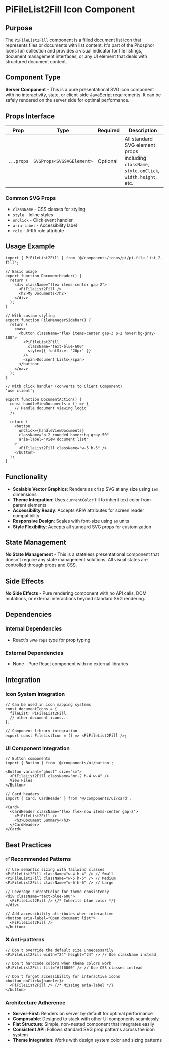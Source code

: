 # PiFileList2Fill Icon Component

## Purpose

The `PiFileList2Fill` component is a filled document list icon that represents files or documents with list content. It's part of the Phosphor Icons (pi) collection and provides a visual indicator for file listings, document management interfaces, or any UI element that deals with structured document content.

## Component Type

**Server Component** - This is a pure presentational SVG icon component with no interactivity, state, or client-side JavaScript requirements. It can be safely rendered on the server side for optimal performance.

## Props Interface

| Prop | Type | Required | Description |
|------|------|----------|-------------|
| `...props` | `SVGProps<SVGSVGElement>` | Optional | All standard SVG element props including `className`, `style`, `onClick`, `width`, `height`, etc. |

### Common SVG Props
- `className` - CSS classes for styling
- `style` - Inline styles
- `onClick` - Click event handler
- `aria-label` - Accessibility label
- `role` - ARIA role attribute

## Usage Example

```tsx
import { PiFileList2Fill } from '@/components/icons/pi/pi-file-list-2-fill';

// Basic usage
export function DocumentHeader() {
  return (
    <div className="flex items-center gap-2">
      <PiFileList2Fill />
      <h2>My Documents</h2>
    </div>
  );
}

// With custom styling
export function FileManagerSidebar() {
  return (
    <nav>
      <button className="flex items-center gap-3 p-2 hover:bg-gray-100">
        <PiFileList2Fill 
          className="text-blue-600" 
          style={{ fontSize: '20px' }}
        />
        <span>Document Lists</span>
      </button>
    </nav>
  );
}

// With click handler (converts to Client Component)
'use client';

export function DocumentAction() {
  const handleViewDocuments = () => {
    // Handle document viewing logic
  };

  return (
    <button 
      onClick={handleViewDocuments}
      className="p-2 rounded hover:bg-gray-50"
      aria-label="View document list"
    >
      <PiFileList2Fill className="w-5 h-5" />
    </button>
  );
}
```

## Functionality

- **Scalable Vector Graphics**: Renders as crisp SVG at any size using `1em` dimensions
- **Theme Integration**: Uses `currentColor` fill to inherit text color from parent elements
- **Accessibility Ready**: Accepts ARIA attributes for screen reader compatibility
- **Responsive Design**: Scales with font-size using `em` units
- **Style Flexibility**: Accepts all standard SVG props for customization

## State Management

**No State Management** - This is a stateless presentational component that doesn't require any state management solutions. All visual states are controlled through props and CSS.

## Side Effects

**No Side Effects** - Pure rendering component with no API calls, DOM mutations, or external interactions beyond standard SVG rendering.

## Dependencies

### Internal Dependencies
- React's `SVGProps` type for prop typing

### External Dependencies
- None - Pure React component with no external libraries

## Integration

### Icon System Integration
```tsx
// Can be used in icon mapping systems
const documentIcons = {
  fileList: PiFileList2Fill,
  // other document icons...
};

// Component library integration
export const FileListIcon = () => <PiFileList2Fill />;
```

### UI Component Integration
```tsx
// Button components
import { Button } from '@/components/ui/button';

<Button variant="ghost" size="sm">
  <PiFileList2Fill className="mr-2 h-4 w-4" />
  View Files
</Button>

// Card headers
import { Card, CardHeader } from '@/components/ui/card';

<Card>
  <CardHeader className="flex flex-row items-center gap-2">
    <PiFileList2Fill />
    <h3>Document Summary</h3>
  </CardHeader>
</Card>
```

## Best Practices

### ✅ Recommended Patterns

```tsx
// Use semantic sizing with Tailwind classes
<PiFileList2Fill className="w-4 h-4" /> // Small
<PiFileList2Fill className="w-5 h-5" /> // Medium  
<PiFileList2Fill className="w-6 h-6" /> // Large

// Leverage currentColor for theme consistency
<div className="text-blue-600">
  <PiFileList2Fill /> {/* Inherits blue color */}
</div>

// Add accessibility attributes when interactive
<button aria-label="Open document list">
  <PiFileList2Fill />
</button>
```

### ❌ Anti-patterns

```tsx
// Don't override the default size unnecessarily
<PiFileList2Fill width="24" height="24" /> // Use className instead

// Don't hardcode colors when theme colors work
<PiFileList2Fill fill="#ff0000" /> // Use CSS classes instead

// Don't forget accessibility for interactive icons
<button onClick={handler}>
  <PiFileList2Fill /> {/* Missing aria-label */}
</button>
```

### Architecture Adherence

- **Server-First**: Renders on server by default for optimal performance
- **Composable**: Designed to stack with other UI components seamlessly
- **Flat Structure**: Simple, non-nested component that integrates easily
- **Consistent API**: Follows standard SVG prop patterns across the icon system
- **Theme Integration**: Works with design system color and sizing patterns